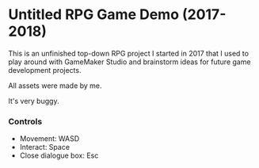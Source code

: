 # Untitled RPG Game Demo (2017-2018)
This is an unfinished top-down RPG project I started in 2017 that I used to play around with GameMaker Studio and brainstorm ideas for future game development projects. 

All assets were made by me.

It's very buggy.

### Controls
- Movement: WASD
- Interact: Space
- Close dialogue box: Esc

